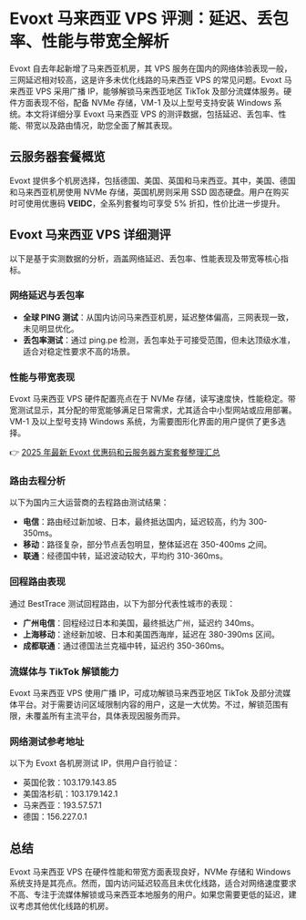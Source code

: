 # Evoxt 马来西亚 VPS 评测：延迟、丢包率、性能与带宽全解析

Evoxt 自去年起新增了马来西亚机房，其 VPS 服务在国内的网络体验表现一般，三网延迟相对较高，这是许多未优化线路的马来西亚 VPS 的常见问题。Evoxt 马来西亚 VPS 采用广播 IP，能够解锁马来西亚地区 TikTok 及部分流媒体服务。硬件方面表现不俗，配备 NVMe 存储，VM-1 及以上型号支持安装 Windows 系统。本文将详细分享 Evoxt 马来西亚 VPS 的测评数据，包括延迟、丢包率、性能、带宽以及路由情况，助您全面了解其表现。

## 云服务器套餐概览

Evoxt 提供多个机房选择，包括德国、美国、英国和马来西亚。其中，美国、德国和马来西亚机房使用 NVMe 存储，英国机房则采用 SSD 固态硬盘。用户在购买时可使用优惠码 **VEIDC**，全系列套餐均可享受 5% 折扣，性价比进一步提升。

## Evoxt 马来西亚 VPS 详细测评

以下是基于实测数据的分析，涵盖网络延迟、丢包率、性能表现及带宽等核心指标。

### 网络延迟与丢包率

- **全球 PING 测试**：从国内访问马来西亚机房，延迟整体偏高，三网表现一致，未见明显优化。
- **丢包率测试**：通过 ping.pe 检测，丢包率处于可接受范围，但未达顶级水准，适合对稳定性要求不高的场景。

### 性能与带宽表现

Evoxt 马来西亚 VPS 硬件配置亮点在于 NVMe 存储，读写速度快，性能稳定。带宽测试显示，其分配的带宽能够满足日常需求，尤其适合中小型网站或应用部署。VM-1 及以上型号支持 Windows 系统，为需要图形化界面的用户提供了更多选择。

👉 [2025 年最新 Evoxt 优惠码和云服务器方案套餐整理汇总](https://bit.ly/evoxt)

### 路由去程分析

以下为国内三大运营商的去程路由测试结果：

- **电信**：路由经过新加坡、日本，最终抵达国内，延迟较高，约为 300-350ms。
- **移动**：路径复杂，部分节点丢包明显，整体延迟在 350-400ms 之间。
- **联通**：经德国中转，延迟波动较大，平均约 310-360ms。

### 回程路由表现

通过 BestTrace 测试回程路由，以下为部分代表性城市的表现：

- **广州电信**：回程经过日本和美国，最终抵达广州，延迟约 340ms。
- **上海移动**：途经新加坡、日本和美国西海岸，延迟在 380-390ms 区间。
- **成都联通**：通过德国法兰克福中转，延迟约 350-360ms。

### 流媒体与 TikTok 解锁能力

Evoxt 马来西亚 VPS 使用广播 IP，可成功解锁马来西亚地区 TikTok 及部分流媒体平台。对于需要访问区域限制内容的用户，这是一大优势。不过，解锁范围有限，未覆盖所有主流平台，具体表现因服务而异。

### 网络测试参考地址

以下为 Evoxt 各机房测试 IP，供用户自行验证：
- 英国伦敦：103.179.143.85
- 美国洛杉矶：103.179.142.1
- 马来西亚：193.57.57.1
- 德国：156.227.0.1

## 总结

Evoxt 马来西亚 VPS 在硬件性能和带宽方面表现良好，NVMe 存储和 Windows 系统支持是其亮点。然而，国内访问延迟较高且未优化线路，适合对网络速度要求不高、专注于流媒体解锁或马来西亚本地服务的用户。如果您需要更低的延迟，建议考虑其他优化线路的机房。